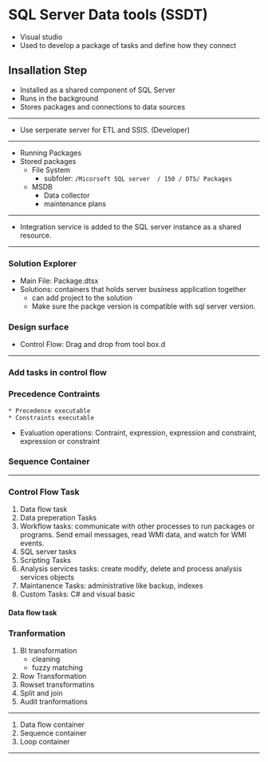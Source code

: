 # SQL Server Data tools (SSDT)
* Visual studio
* Used to develop a package of tasks and define how they connect

## Insallation Step
* Installed as a shared component of SQL Server
* Runs in the background
* Stores packages and connections to data sources
---
* Use serperate server for ETL and SSIS. (Developer)
---
* Running Packages
* Stored packages
    * File System
        * subfoler: ```/Micorsoft SQL server  / 150 / DTS/ Packages```
    * MSDB
        * Data collector
        * maintenance plans
---
* Integration service is added to the SQL server instance as a shared resource.
---
### Solution Explorer
* Main File: Package.dtsx
* Solutions: containers that holds server business application together
    * can add project to the solution
    * Make sure the packge version is compatible with sql server version.

### Design surface
* Control Flow: Drag and drop from tool box.d
---
### Add tasks in control flow
### Precedence Contraints
    * Precedence executable
    * Constraints executable
* Evaluation operations: Contraint, expression, expression and constraint, expression or constraint
### Sequence Container
---
### Control Flow Task
1. Data flow task
2. Data preperation Tasks
3. Workflow tasks: communicate with other processes to run packages or programs. Send email messages, read WMI data, and watch for WMI events.
4. SQL server tasks
5. Scripting Tasks
6. Analysis services tasks: create modify, delete and process analysis services objects
7. Maintanence Tasks: administrative like backup, indexes
8. Custom Tasks: C# and visual basic

#### Data flow task


### Tranformation
1. BI transformation
    * cleaning
    * fuzzy matching
2. Row Transformation
3. Rowset transformatins
4. Split and join
5. Audit tranformations
---
1. Data flow container
2. Sequence container
3. Loop container
---

